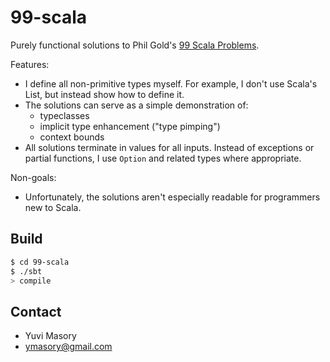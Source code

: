 # 99-scala #

Purely functional solutions to Phil Gold's [99 Scala Problems](http://aperiodic.net/phil/scala/s-99/).

Features:
- I define all non-primitive types myself.
For example, I don't use Scala's List, but instead show how to define it.
- The solutions can serve as a simple demonstration of:
  - typeclasses
  - implicit type enhancement ("type pimping")
  - context bounds
- All solutions terminate in values for all inputs.
Instead of exceptions or partial functions, I use `Option` and related types where appropriate.

Non-goals:
- Unfortunately, the solutions aren't especially readable for programmers new to Scala. 

## Build ##

```sh
$ cd 99-scala
$ ./sbt
> compile
```

## Contact ##

- Yuvi Masory
- <a href="ymasory@gmail.com">ymasory@gmail.com</a>
